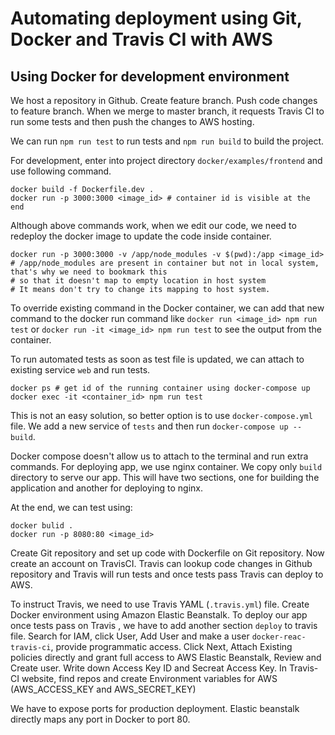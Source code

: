 # Automating deployment using Git, Docker and Travis CI with AWS

## Using Docker for development environment

We host a repository in Github. Create feature branch. Push code changes to feature branch. When we merge to master branch, it requests Travis CI to run some tests and then push the changes to AWS hosting.

We can run `npm run test` to run tests and `npm run build` to build the project.

For development, enter into project directory `docker/examples/frontend` and use following command.

```shell
docker build -f Dockerfile.dev .
docker run -p 3000:3000 <image_id> # container id is visible at the end
```

Although above commands work, when we edit our code, we need to redeploy the docker image to update the code inside container.

```shell
docker run -p 3000:3000 -v /app/node_modules -v $(pwd):/app <image_id>
# /app/node_modules are present in container but not in local system, that's why we need to bookmark this 
# so that it doesn't map to empty location in host system
# It means don't try to change its mapping to host system.
```

To override existing command in the Docker container, we can add that new command to the docker run command like `docker run <image_id> npm run test` or `docker run -it <image_id> npm run test` to see the output from the container.

To run automated tests as soon as test file is updated, we can attach to existing service `web` and run tests.

```shell
docker ps # get id of the running container using docker-compose up
docker exec -it <container_id> npm run test
```

This is not an easy solution, so better option is to use `docker-compose.yml` file. We add a new service of `tests` and then run `docker-compose up --build`.

Docker compose doesn't allow us to attach to the terminal and run extra commands. For deploying app, we use nginx container. We copy only `build` directory to serve our app. This will have two sections, one for building the application and another for deploying to nginx.

At the end, we can test using:

```shell
docker bulid .
docker run -p 8080:80 <image_id>
```

Create Git repository and set up code with Dockerfile on Git repository.
Now create an account on TravisCI. Travis can lookup code changes in Github repository and Travis will run tests and once tests pass Travis can deploy to AWS.

To instruct Travis, we need to use Travis YAML (`.travis.yml`) file. 
Create Docker environment using Amazon Elastic Beanstalk.
To deploy our app once tests pass on Travis , we have to add another section `deploy` to travis file. 
Search for IAM, click User, Add User and make a user `docker-reac-travis-ci`, provide programmatic access. Click Next, Attach Existing policies directly and grant full access to AWS Elastic Beanstalk, Review and Create user. Write down Access Key ID and Secreat Access Key. In Travis-CI website, find repos and create Environment variables for AWS (AWS_ACCESS_KEY and AWS_SECRET_KEY)

We have to expose ports for production deployment. Elastic beanstalk directly maps any port in Docker to port 80.